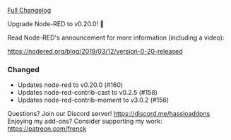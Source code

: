 [Full Changelog][changelog]

Upgrade Node-RED to v0.20.0! 🎉 

Read Node-RED's announcement for more information (including a video):

<https://nodered.org/blog/2019/03/12/version-0-20-released>

### Changed

- Updates node-red to v0.20.0 (#160)
- Updates node-red-contrib-cast to v0.2.5 (#158)
- Updates node-red-contrib-moment to v3.0.2 (#156)

[changelog]: https://github.com/hassio-addons/addon-node-red/compare/v1.3.5...v1.4.0

Questions? Join our Discord server! https://discord.me/hassioaddons
Enjoying my add-ons? Consider supporting my work: https://patreon.com/frenck
